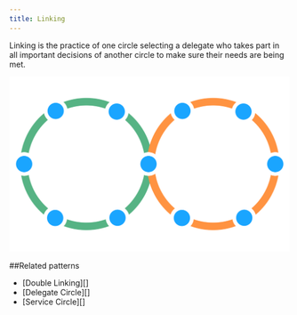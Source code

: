 ```yaml
---
title: Linking
---
```


Linking is the practice of one circle selecting a delegate who takes part in all important decisions of another circle to make sure their needs are being met.

![Linking two circles](img/structural-patterns/link.png)


##Related patterns

* [Double Linking][]
* [Delegate Circle][]
* [Service Circle][]